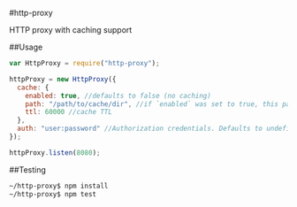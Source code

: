 #http-proxy

HTTP proxy with caching support

##Usage

```javascript
var HttpProxy = require("http-proxy");

httpProxy = new HttpProxy({
  cache: {
    enabled: true, //defaults to false (no caching)
    path: "/path/to/cache/dir", //if `enabled` was set to true, this path must be specified, otherwise, an Error will be thrown. 
    ttl: 60000 //cache TTL
  },
  auth: "user:password" //Authorization credentials. Defaults to undefined (no authorization required)
});

httpProxy.listen(8080);
```

##Testing

```bash
~/http-proxy$ npm install
~/http-proxy$ npm test
```
